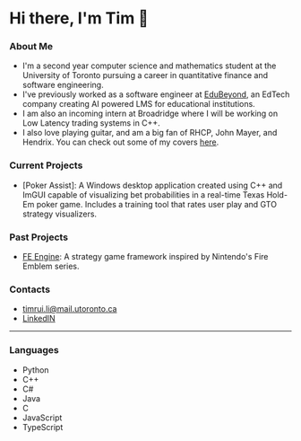 Hi there, I'm Tim 👋
==================================================================================================
### About Me
- I'm a second year computer science and mathematics student at the University of Toronto pursuing a career in quantitative finance and software engineering.
- I've previously worked as a software engineer at [EduBeyond](https://www.edubeyond.dev/), an EdTech company creating AI powered LMS for educational institutions.
- I am also an incoming intern at Broadridge where I will be working on Low Latency trading systems in C++.
- I also love playing guitar, and am a big fan of RHCP, John Mayer, and Hendrix. You can check out some of my covers [here](https://www.instagram.com/ltrui_guitar).

### Current Projects
- [Poker Assist]: A Windows desktop application created using C++ and ImGUI capable of visualizing bet probabilities in a real-time Texas Hold-Em poker game. Includes a training tool that rates user play and GTO strategy visualizers.

### Past Projects
- [FE Engine](https://github.com/Heian0/FE-Engine): A strategy game framework inspired by Nintendo's Fire Emblem series.

### Contacts
- timrui.li@mail.utoronto.ca
- [LinkedIN](https://www.linkedin.com/in/timothy-li-854342240/)
--------------------------------------------------------------------------------------------------
### Languages
- Python
- C++
- C#
- Java
- C
- JavaScript
- TypeScript

